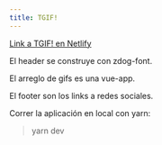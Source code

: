```yaml
---
title: TGIF!
---
```


[Link a TGIF! en Netlify](https://loving-beaver-048871.netlify.com/)

El header se construye con zdog-font.

El arreglo de gifs es una vue-app.

El footer son los links a redes sociales.

Correr la aplicación en local con yarn:

> yarn dev